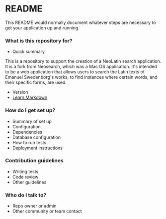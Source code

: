 # README #

This README would normally document whatever steps are necessary to get your application up and running.

### What is this repository for? ###

* Quick summary

This is a repository to support the creation of a NeoLatin search application. It is a fork from Neosearch, which was a Mac OS application. It's intended to be a web application that allows users to search the Latin texts of Emanuel Swedenborg's works, to find instances where certain words, and their specific forms, are used. 

* Version
* [Learn Markdown](https://bitbucket.org/tutorials/markdowndemo)

### How do I get set up? ###

* Summary of set up
* Configuration
* Dependencies
* Database configuration
* How to run tests
* Deployment instructions

### Contribution guidelines ###

* Writing tests
* Code review
* Other guidelines

### Who do I talk to? ###

* Repo owner or admin
* Other community or team contact